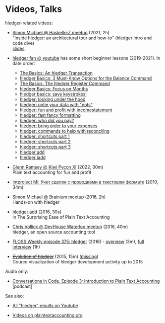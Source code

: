 # Videos, Talks

hledger-related videos:

- [Simon Michael @ HaskellerZ meetup](https://www.youtube.com/watch?v=6PKmZSHxu0c) (2021, 2h) <!-- apr 29 --> \
  "Inside hledger: an architectural tour and how-to" (hledger intro and code dive) \
  [slides](https://rawcdn.githack.com/simonmichael/hledger/4013a81af8dd2804c73ecac18fb3e7e4745a4275/doc/haskellerz/haskellerz.slidy.html)

- [hledger fan @ youtube](https://www.youtube.com/channel/UCZLxXTjOqLzq4z5Jy0AyWSQ)
  has some short beginner lessons (2019-2021). In date order:
  - [The Basics: An hledger Transaction](https://www.youtube.com/watch?v=SSz09ThShrs)
  - [hledger Basics: 3 Must-Know Options for the Balance Command](https://www.youtube.com/watch?v=JZE5302SrtM)
  - [The Basics: The hledger Register Command](https://www.youtube.com/watch?v=C75nM7lQzJY)
  - [hledger Basics: Focus on Months](https://www.youtube.com/watch?v=U7XCbriMWGk)
  - [hledger basics: save keystrokes!](https://www.youtube.com/watch?v=Kg8u819XH4Y)
  - [hledger: looking under the hood](https://www.youtube.com/watch?v=2Gw_9faB18c)
  - [hledger: untie your data with "nots"](https://www.youtube.com/watch?v=nMt5VxZv-78)
  - [hledger: fun and profit with incomestatement](https://www.youtube.com/watch?v=U4An3AHtDkg)
  - [hledger: fast fancy formatting](https://www.youtube.com/watch?v=Hb-hK8Lc67s)
  - [hledger: who did you pay?](https://www.youtube.com/watch?v=DrMoawQBKHE)
  - [hledger: bring order to your expenses](https://www.youtube.com/watch?v=O7_--Jz0jeQ&t=2s)
  - [hledger: commands to help with reconciling](https://www.youtube.com/watch?v=gt4hm8pfMHk)
  - [hledger: shortcuts part 1](https://www.youtube.com/watch?v=ItnYCw8cgKc)
  - [hledger: shortcuts part 2](https://www.youtube.com/watch?v=0d-28UIFhlo)
  - [hledger: shortcuts part 3](https://www.youtube.com/watch?v=_3pHNICDgHc)
  - [hledger add](https://www.youtube.com/watch?v=oel7fBv1frI)
  - [hledger iadd](https://www.youtube.com/watch?v=ZuCT9EzryaI)

- [Glenn Ramsey @ Kiwi Pycon XI](https://youtube.com/watch?v=lazZwTmAEHs)  (2022, 30m)\
  Plain text accounting for fun and profit

- [Intproject Mi: Учет сделок с проводками в текстовом формате](https://www.youtube.com/watch?v=1qrFjSVav2Q) (2019, 34m)

- [Simon Michael @ Brainium meetup](https://www.youtube.com/watch?v=H_CdGzLbc7A) (2016, 2h) <!-- sep 2 --> \
  Hands-on with hledger

- [hledger add](https://www.vincecima.com/2016/06/12/the-surprising-ease-of-plain-text-accounting.html) (2016, 30s) <!-- jun 12 --> \
  in The Surprising Ease of Plain Text Accounting 

- [Chris Vollick @ DevHouse Waterloo meetup](https://www.youtube.com/watch?v=-WahFvxhCRc&t=895s) (2016, 40m) <!-- apr 16 --> \
  hledger, an open source accounting tool

- [FLOSS Weekly episode 375: hledger](https://twit.tv/shows/floss-weekly/episodes/375) (2016) <!-- feb 16 --> -
  [overview](https://www.youtube.com/watch?v=qS2UcDV_lbs) (3m),
  [full interview](https://www.youtube.com/watch?v=Xjl-wVJcYpE) (1h)

- [<s>Evolution of hledger</s>](https://www.youtube.com/watch?v=dEADGr9dqow) (2015, 15m) <!-- jul 20 --> 
  ([missing](https://www.reddit.com/r/haskell/comments/cr4dkm/evolution_of_ghc_glasgow_haskell_compiler_video/ex3k02j/)) \
  Gource visualization of hledger development activity up to 2015

Audio only:

- [Conversations in Code, Episode 3: Introduction to Plain Text Accounting](https://www.reddit.com/r/plaintextaccounting/comments/ivrbdu/announcing_a_new_podcast_fossopensource_related/) <!-- 2020/9/19 --> [podcast]


See also:

- [All "hledger" results on Youtube](https://www.youtube.com/results?search_query=hledger)

- [Videos on plaintextaccounting.org](https://plaintextaccounting.org/#videos)
